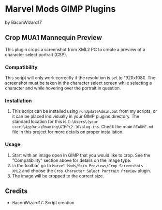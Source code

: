 # Marvel Mods GIMP Plugins
by BaconWizard17
## Crop MUA1 Mannequin Preview
This plugin crops a screenshot from XML2 PC to create a preview of a character select portrait (CSP).

### Compatibility
This script will only work correctly if the resolution is set to 1920x1080. The screenshot must be taken in the character select screen while selecting a character and while hovering over the portrait in question. 

### Installation
 1. This script can be installed using `runUpdateAdmin.bat` from my scripts, or it can be placed individually in your GIMP plugins directory. The standard location for this is `C:\Users\(your user)\AppData\Roaming\GIMP\2.10\plug-ins`. Check the main `README.md` file in this project for more details on proper installation.

### Usage
1. Start with an image open in GIMP that you would like to crop. See the "Compatibility" section above for details on the image type.
2. In the toolbar, go to `Marvel Mods/Skin Previews/Crop Screenshots - XML2` and choose the `Crop Character Select Portrait Preview` plugin.
3. The image will be cropped to the correct size.

## Credits
- BaconWizard17: Script creation